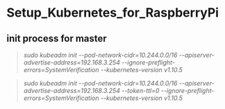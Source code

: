 # Setup_Kubernetes_for_RaspberryPi

## init process for master
>*sudo kubeadm init --pod-network-cidr=10.244.0.0/16 --apiserver-advertise-address=192.168.3.254 --ignore-preflight-errors=SystemVerification --kubernetes-version v1.10.5*

>*sudo kubeadm init --pod-network-cidr=10.244.0.0/16 --apiserver-advertise-address=192.168.3.254 --token-ttl=0 --ignore-preflight-errors=SystemVerification --kubernetes-version v1.10.5*
